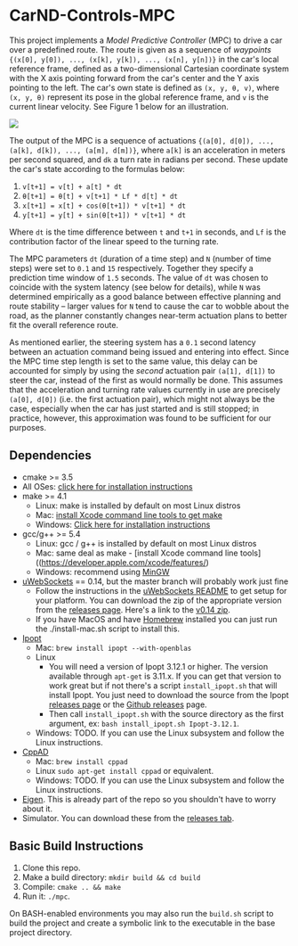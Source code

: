 # CarND-Controls-MPC

This project implements a _Model Predictive Controller_ (MPC) to drive a car over a predefined route. The route is given as a sequence of _waypoints_ `{(x[0], y[0]), ..., (x[k], y[k]), ..., (x[n], y[n])}` in the car's local reference frame, defined as a two-dimensional Cartesian coordinate system with the X axis pointing forward from the car's center and the Y axis pointing to the left. The car's own state is defined as <code>(x, y, &theta;, v)</code>, where <code>(x, y, &theta;)</code> represent its pose in the global reference frame, and `v` is the current linear velocity. See Figure 1 below for an illustration.

<img src="https://xperroni.github.io/CarND-MPC-Project/frames.jpg">

The output of the MPC is a sequence of actuations `{(a[0], d[0]), ..., (a[k], d[k]), ..., (a[m], d[m])}`, where `a[k]` is an acceleration in meters per second squared, and `dk` a turn rate in radians per second. These update the car's state according to the formulas below:

<ol>
<li><code>v[t+1] = v[t] + a[t] * dt</code></li>
<li><code>&theta;[t+1] = &theta;[t] + v[t+1] * Lf * d[t] * dt</code></li>
<li><code>x[t+1] = x[t] + cos(&theta;[t+1]) * v[t+1] * dt</code></li>
<li><code>y[t+1] = y[t] + sin(&theta;[t+1]) * v[t+1] * dt</code></li>
</ol>

Where `dt` is the time difference between `t` and `t+1` in seconds, and `Lf` is the contribution factor of the linear speed to the turning rate.

The MPC parameters `dt` (duration of a time step) and `N` (number of time steps) were set to `0.1` and `15` respectively. Together they specify a prediction time window of `1.5` seconds. The value of `dt` was chosen to coincide with the system latency (see below for details), while `N` was determined empirically as a good balance between effective planning and route stability &ndash; larger values for `N` tend to cause the car to wobble about the road, as the planner constantly changes near-term actuation plans to better fit the overall reference route.

As mentioned earlier, the steering system has a `0.1` second latency between an actuation command being issued and entering into effect. Since the MPC time step length is set to the same value, this delay can be accounted for simply by using the _second_ actuation pair `(a[1], d[1])` to steer the car, instead of the first as would normally be done. This assumes that the acceleration and turning rate values currently in use are precisely `(a[0], d[0])` (i.e. the first actuation pair), which might not always be the case, especially when the car has just started and is still stopped; in practice, however, this approximation was found to be sufficient for our purposes.

## Dependencies

* cmake >= 3.5
 * All OSes: [click here for installation instructions](https://cmake.org/install/)
* make >= 4.1
  * Linux: make is installed by default on most Linux distros
  * Mac: [install Xcode command line tools to get make](https://developer.apple.com/xcode/features/)
  * Windows: [Click here for installation instructions](http://gnuwin32.sourceforge.net/packages/make.htm)
* gcc/g++ >= 5.4
  * Linux: gcc / g++ is installed by default on most Linux distros
  * Mac: same deal as make - [install Xcode command line tools]((https://developer.apple.com/xcode/features/)
  * Windows: recommend using [MinGW](http://www.mingw.org/)
* [uWebSockets](https://github.com/uWebSockets/uWebSockets) == 0.14, but the master branch will probably work just fine
  * Follow the instructions in the [uWebSockets README](https://github.com/uWebSockets/uWebSockets/blob/master/README.md) to get setup for your platform. You can download the zip of the appropriate version from the [releases page](https://github.com/uWebSockets/uWebSockets/releases). Here's a link to the [v0.14 zip](https://github.com/uWebSockets/uWebSockets/archive/v0.14.0.zip).
  * If you have MacOS and have [Homebrew](https://brew.sh/) installed you can just run the ./install-mac.sh script to install this.
* [Ipopt](https://projects.coin-or.org/Ipopt)
  * Mac: `brew install ipopt --with-openblas`
  * Linux
    * You will need a version of Ipopt 3.12.1 or higher. The version available through `apt-get` is 3.11.x. If you can get that version to work great but if not there's a script `install_ipopt.sh` that will install Ipopt. You just need to download the source from the Ipopt [releases page](https://www.coin-or.org/download/source/Ipopt/) or the [Github releases](https://github.com/coin-or/Ipopt/releases) page.
    * Then call `install_ipopt.sh` with the source directory as the first argument, ex: `bash install_ipopt.sh Ipopt-3.12.1`.
  * Windows: TODO. If you can use the Linux subsystem and follow the Linux instructions.
* [CppAD](https://www.coin-or.org/CppAD/)
  * Mac: `brew install cppad`
  * Linux `sudo apt-get install cppad` or equivalent.
  * Windows: TODO. If you can use the Linux subsystem and follow the Linux instructions.
* [Eigen](http://eigen.tuxfamily.org/index.php?title=Main_Page). This is already part of the repo so you shouldn't have to worry about it.
* Simulator. You can download these from the [releases tab](https://github.com/udacity/CarND-MPC-Project/releases).

## Basic Build Instructions

1. Clone this repo.
2. Make a build directory: `mkdir build && cd build`
3. Compile: `cmake .. && make`
4. Run it: `./mpc`.

On BASH-enabled environments you may also run the `build.sh` script to build the project and create a symbolic link to the executable in the base project directory.
